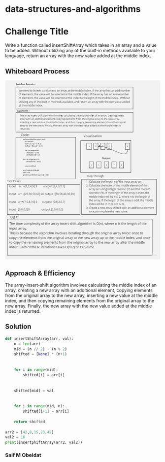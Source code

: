 # data-structures-and-algorithms


# Challenge Title
Write a function called insertShiftArray which takes in an array and a value to be added. Without utilizing any of the built-in methods available to your language, return an array with the new value added at the middle index.

## Whiteboard Process
![code Challenge 01](./codeChallenge2.jpg "reversArray")

## Approach & Efficiency
The array-insert-shift algorithm involves calculating the middle index of an array, creating a new array with an additional element, copying elements from the original array to the new array, inserting a new value at the middle index, and then copying remaining elements from the original array to the new array. Finally, the new array with the new value added at the middle index is returned.

## Solution

``` python
def insertShiftArray(arr, val):
    n = len(arr)
    mid = (n // 2) + (n % 2)   
    shifted = [None] * (n+1)   

    
    for i in range(mid):
        shifted[i] = arr[i]


    shifted[mid] = val

    
    for i in range(mid, n):
        shifted[i+1] = arr[i]

    return shifted

arr2 = [42,8,15,23,42]
val2 = 16
print(insertShiftArray(arr2, val2))


```

### Saif M Obeidat